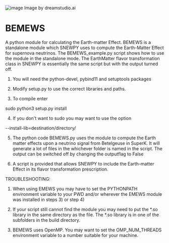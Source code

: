 ![image](https://github.com/SNEWS2/BEMEWS/assets/44247426/22dc06cb-e3b9-49d8-90ce-807a3308930f)
Image by dreamstudio.ai


# BEMEWS
A python module for calculating the Earth-matter Effect. BEMEWS is a standalone module which SNEWPY uses to compute the Earth-Matter Effect for supernova neutrinos. The BEMEWS_example.py script shows how to use the module in the standalone mode. The EarthMatter flavor transformation class in SNEWPY is essentially the same script but with the output turned off. 

1) You will need the python-devel, pybind11 and setuptools packages

2) Modify setup.py to use the correct libraries and paths. 

3) To compile enter 

sudo python3 setup.py install 

4) If you don't want to sudo you may want to use the option

--install-lib=destination/directory/

5) The python code BEMEWS.py uses the module to compute the Earth matter effects upon a neutrino signal
   from Betelgeuse in SuperK. It will generate a lot of files in the whichever folder is named
   in the script. The output can be switched off by changing the outputflag to False

6) A script is provided that allows SNEWPY to include the Earth-matter Effect in its flavor transformation
   prescription. 

TROUBLESHOOTING:

1) When using EMEWS you may have to set the PYTHONPATH environment variable to your PWD
   and/or wherever the EMEWS module was installed in steps 3) or step 4)

2) If your script still cannot find the module you may need to put the *.so library in the same directory
   as the file. The *.so library is in one of the subfolders in the build directory. 

3) BEMEWS uses OpenMP. You may want to set the OMP_NUM_THREADS environment variable to a number suitable for your machine.


